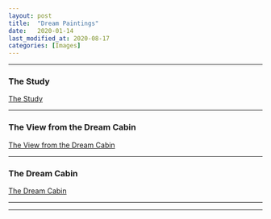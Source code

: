 ```yaml
---
layout: post
title:  "Dream Paintings"
date:   2020-01-14
last_modified_at: 2020-08-17
categories: [Images]
---
```


---

### The Study

[The Study](/assets/images/Study.png)

---

### The View from the Dream Cabin

[The View from the Dream Cabin](/assets/images/View.png)

---

### The Dream Cabin

[The Dream Cabin](/assets/images/Cabin.png)

---
---